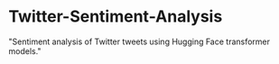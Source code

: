 # Twitter-Sentiment-Analysis
"Sentiment analysis of Twitter tweets using Hugging Face transformer models."
